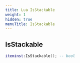 ```yaml
---
title: Lua IsStackable
weight: 1
hidden: true
menuTitle: IsStackable
---
```

## IsStackable
```lua
iteminst:IsStackable(); -- bool
```